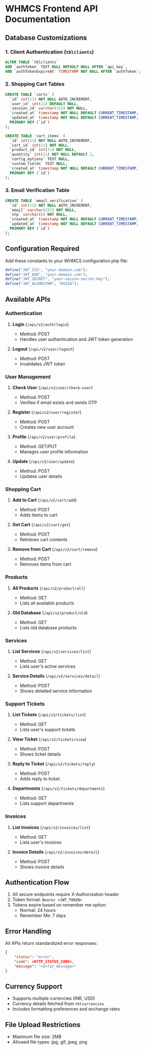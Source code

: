 # WHMCS Frontend API Documentation

## Database Customizations

### 1. Client Authentication (`tblclients`)
```sql
ALTER TABLE `tblclients` 
ADD `authToken` TEXT NULL DEFAULT NULL AFTER `api_key`,
ADD `authTokenExpireAt` TIMESTAMP NOT NULL AFTER `authToken`;
```

### 2. Shopping Cart Tables
```sql
CREATE TABLE `carts` (
  `id` int(11) NOT NULL AUTO_INCREMENT,
  `user_id` int(11) DEFAULT NULL,
  `session_id` varchar(255) NOT NULL,
  `created_at` timestamp NOT NULL DEFAULT CURRENT_TIMESTAMP,
  `updated_at` timestamp NOT NULL DEFAULT CURRENT_TIMESTAMP,
  PRIMARY KEY (`id`)
);

CREATE TABLE `cart_items` (
  `id` int(11) NOT NULL AUTO_INCREMENT,
  `cart_id` int(11) NOT NULL,
  `product_id` int(11) NOT NULL,
  `quantity` int(11) NOT NULL DEFAULT 1,
  `config_options` TEXT NULL,
  `custom_fields` TEXT NULL,
  `created_at` timestamp NOT NULL DEFAULT CURRENT_TIMESTAMP,
  PRIMARY KEY (`id`)
);
```

### 3. Email Verification Table
```sql
CREATE TABLE `email_verification` (
  `id` int(11) NOT NULL AUTO_INCREMENT,
  `email` varchar(255) NOT NULL,
  `otp` varchar(6) NOT NULL,
  `created_at` timestamp NOT NULL DEFAULT CURRENT_TIMESTAMP,
  `updated_at` timestamp NOT NULL DEFAULT CURRENT_TIMESTAMP,
  PRIMARY KEY (`id`)
);
```

## Configuration Required

Add these constants to your WHMCS configuration.php file:
```php
define("JWT_ISS", "your-domain.com");
define("JWT_AUD", "your-domain.com");
define("JWT_SECRET", "your-secure-secret-key");
define("JWT_ALGORITHM", "HS256");
```

## Available APIs

### Authentication
1. **Login** (`/api/v2/auth/login`)
   - Method: POST
   - Handles user authentication and JWT token generation

2. **Logout** (`/api/v2/user/logout`)
   - Method: POST
   - Invalidates JWT token

### User Management
1. **Check User** (`/api/v2/user/check-user`)
   - Method: POST
   - Verifies if email exists and sends OTP

2. **Register** (`/api/v2/user/register`)
   - Method: POST
   - Creates new user account

3. **Profile** (`/api/v2/user/profile`)
   - Method: GET/PUT
   - Manages user profile information

4. **Update** (`/api/v2/user/update`)
   - Method: POST
   - Updates user details

### Shopping Cart
1. **Add to Cart** (`/api/v2/cart/add`)
   - Method: POST
   - Adds items to cart

2. **Get Cart** (`/api/v2/cart/get`)
   - Method: POST
   - Retrieves cart contents

3. **Remove from Cart** (`/api/v2/cart/remove`)
   - Method: POST
   - Removes items from cart

### Products
1. **All Products** (`/api/v2/product/all`)
   - Method: GET
   - Lists all available products

2. **Old Database** (`/api/v2/product/old`)
   - Method: GET
   - Lists old database products

### Services
1. **List Services** (`/api/v2/services/list`)
   - Method: GET
   - Lists user's active services

2. **Service Details** (`/api/v2/services/detail`)
   - Method: POST
   - Shows detailed service information

### Support Tickets
1. **List Tickets** (`/api/v2/tickets/list`)
   - Method: GET
   - Lists user's support tickets

2. **View Ticket** (`/api/v2/tickets/view`)
   - Method: POST
   - Shows ticket details

3. **Reply to Ticket** (`/api/v2/tickets/reply`)
   - Method: POST
   - Adds reply to ticket

4. **Departments** (`/api/v2/tickets/departments`)
   - Method: GET
   - Lists support departments

### Invoices
1. **List Invoices** (`/api/v2/invoices/list`)
   - Method: GET
   - Lists user's invoices

2. **Invoice Details** (`/api/v2/invoices/detail`)
   - Method: POST
   - Shows invoice details

## Authentication Flow
1. All secure endpoints require X-Authorization header
2. Token format: `Bearer <JWT_TOKEN>`
3. Tokens expire based on remember me option:
   - Normal: 24 hours
   - Remember Me: 7 days

## Error Handling
All APIs return standardized error responses:
```json
{
    "status": "error",
    "code": <HTTP_STATUS_CODE>,
    "message": "<error_message>"
}
```

## Currency Support
- Supports multiple currencies (INR, USD)
- Currency details fetched from `tblcurrencies`
- Includes formatting preferences and exchange rates

## File Upload Restrictions
- Maximum file size: 2MB
- Allowed file types: jpg, gif, jpeg, png
